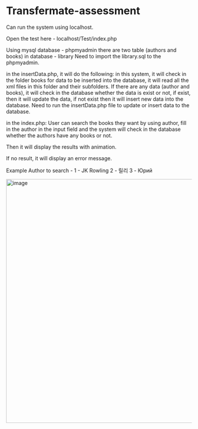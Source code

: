 # Transfermate-assessment

Can run the system using localhost.

Open the test here - localhost/Test/index.php

Using mysql database - phpmyadmin
there are two table (authors and books) in database - library
Need to import the library.sql to the phpmyadmin.

in the insertData.php, it will do the following:
in this system, it will check in the folder books for data to be inserted into the database, it will read all the xml files in this folder and their subfolders. If there are any data (author and books), it will check in the database whether the data is exist or not, if exist, then it will update the data, if not exist then it will insert new data into the database.
Need to run the insertData.php file to update or insert data to the database.

in the index.php:
User can search the books they want by using author, fill in the author in the input field and the system will check in the database whether the authors have any books or not. 

Then it will display the results with animation.

If no result, it will display an error message.

Example Author to search - 
1 - JK Rowling
2 - 릴리
3 - Юрий

<img width="662" alt="image" src="https://user-images.githubusercontent.com/36926384/212166207-71709585-83ac-4853-861f-8cfa2b9c7ddb.png">
